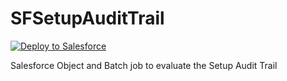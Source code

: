 # SFSetupAuditTrail
<a href="https://githubsfdeploy.herokuapp.com?owner=MWCamp&repo=SFSetupAuditTrail">
  <img alt="Deploy to Salesforce"
       src="https://raw.githubusercontent.com/afawcett/githubsfdeploy/master/src/main/webapp/resources/img/deploy.png">
</a>

Salesforce Object and Batch job to evaluate the Setup Audit Trail
